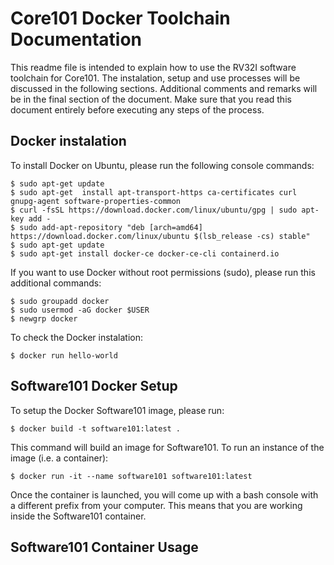 # Core101 Docker Toolchain Documentation
This readme file is intended to explain how to use the RV32I software toolchain for Core101. The instalation, setup and use processes will be discussed in the following sections. Additional comments and remarks will be in the final section of the document. Make sure that you read this document entirely before executing any steps of the process.

## Docker instalation
To install Docker on Ubuntu, please run the following console commands:

	$ sudo apt-get update
	$ sudo apt-get 	install apt-transport-https ca-certificates curl gnupg-agent software-properties-common
    $ curl -fsSL https://download.docker.com/linux/ubuntu/gpg | sudo apt-key add -
    $ sudo add-apt-repository "deb [arch=amd64] https://download.docker.com/linux/ubuntu $(lsb_release -cs) stable"
    $ sudo apt-get update
    $ sudo apt-get install docker-ce docker-ce-cli containerd.io

If you want to use Docker without root permissions (sudo), please run this additional commands:

    $ sudo groupadd docker
    $ sudo usermod -aG docker $USER
    $ newgrp docker

To check the Docker instalation:

	$ docker run hello-world

## Software101 Docker Setup
To setup the Docker Software101 image, please run:

	$ docker build -t software101:latest .

This command will build an image for Software101. To run an instance of the image (i.e. a container):

	$ docker run -it --name software101 software101:latest

Once the container is launched, you will come up with a bash console with a different prefix from your computer. This means that you are working inside the Software101 container.

## Software101 Container Usage
